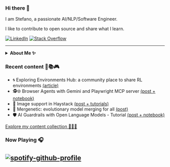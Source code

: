### Hi there 👋

I am Stefano, a passionate AI/NLP/Software Engineer.

I like to contribute to open source and share what I learn.

<p align="left">
  <a href="https://www.linkedin.com/in/stefano-fiorucci/"><img alt="LinkedIn" title="LinkedIn"src="https://img.shields.io/badge/linkedin-%230077B5.svg?&style=for-the-badge&logo=linkedin&logoColor=white"></a>
    <a href="https://stackoverflow.com/users/10883094/stefano-fiorucci-anakin87/"><img alt="Stack Overflow" title="Stack Overflow"src="https://img.shields.io/badge/-Stackoverflow-FE7A16?style=for-the-badge&logo=stack-overflow&logoColor=white"></a>  
</p>

<hr/>
<details><summary><strong>About Me ✨</strong></summary>
  
💫 Software Engineer with a passion for Language Models, open source and knowledge sharing.

🔍 Previously at 01S, I specialized in information extraction and retrieval from unstructured documents, making valuable information accessible to Italian citizens.

👨‍💻 Now at deepset, I contribute to [Haystack](https://github.com/deepset-ai/haystack), an open-source LLM framework and its ecosystem. I enjoy engaging with the community and sharing what I learn and spend time working on.
  
In my spare time:
* I often take meditative walks :walking:
* I dedicate myself to social volunteering :star:
* I listen to music, read, watch movies... :art:
</details>

### Recent content 🧪📚🎮
<!--content start-->
- 🌀 Exploring Environments Hub: a community place to share RL environments [(article)](https://huggingface.co/blog/anakin87/environments-hub)
- 🕵️🌐 Browser Agents with Gemini and Playwright MCP server [(post + notebook)](https://www.linkedin.com/posts/stefano-fiorucci_agent-haystack-llm-activity-7361395954396073984-pVdH)
- 👀 Image support in Haystack [(post + tutorials)](https://www.linkedin.com/posts/stefano-fiorucci_haystack-largelanguagemodels-multimodality-activity-7359163582711836674-LXuL)
- 🧪 Mergenetic: evolutionary model merging for all [(post)](https://www.linkedin.com/posts/stefano-fiorucci_%F0%9D%97%A0%F0%9D%97%B2%F0%9D%97%BF%F0%9D%97%B4%F0%9D%97%B2%F0%9D%97%BB%F0%9D%97%B2%F0%9D%98%81%F0%9D%97%B6%F0%9D%97%B0-%F0%9D%97%B2%F0%9D%98%83%F0%9D%97%BC%F0%9D%97%B9%F0%9D%98%82%F0%9D%98%81%F0%9D%97%B6%F0%9D%97%BC-activity-7355905429102592000-mjSL)
- 🛡️ AI Guardrails with Open Language Models - Tutorial [(post + notebook)](https://www.linkedin.com/posts/stefano-fiorucci_haystack-safety-genai-activity-7346534530503061506-07Tk)
<!--content end-->

[Explore my content collection 🧩🧩🧩](https://github.com/anakin87/content-collection)

### Now Playing 🎧
[![spotify-github-profile](https://spotify-github-profile.kittinanx.com/api/view?uid=11144145828&cover_image=true&theme=novatorem&bar_color=634eb1&bar_color_cover=false)](https://open.spotify.com/user/11144145828)
<br/>
---
<!--
**anakin87/anakin87** is a ✨ _special_ ✨ repository because its `README.md` (this file) appears on your GitHub profile.

Here are some ideas to get you started:

- 🔭 I’m currently working on ...
- 🌱 I’m currently learning ...
- 👯 I’m looking to collaborate on ...
- 🤔 I’m looking for help with ...
- 💬 Ask me about ...
- 📫 How to reach me: ...
- 😄 Pronouns: ...
- ⚡ Fun fact: ...
-->
